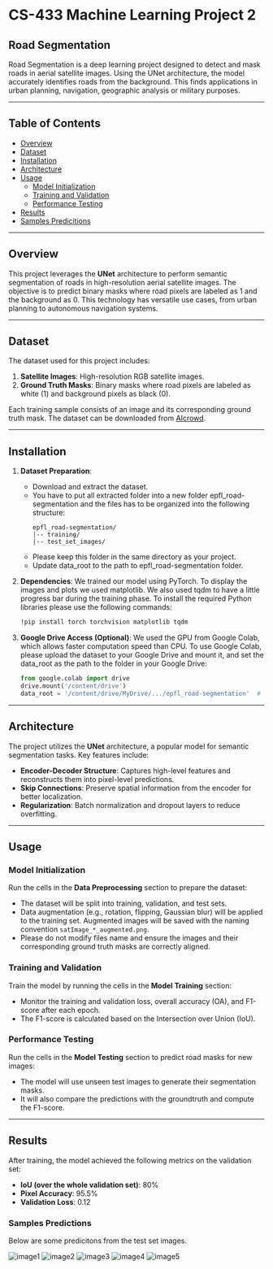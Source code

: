 # CS-433 Machine Learning Project 2

## Road Segmentation

Road Segmentation is a deep learning project designed to detect and mask roads in aerial satellite images. Using the UNet architecture, the model accurately identifies roads from the background. This finds applications in urban planning, navigation, geographic analysis or military purposes.

---

## Table of Contents
- [Overview](#overview)
- [Dataset](#dataset)
- [Installation](#installation)
- [Architecture](#architecture)
- [Usage](#usage)
  - [Model Initialization](#model-initialization)
  - [Training and Validation](#training-and-validation)
  - [Performance Testing](#performance-testing)
- [Results](#results)
- [Samples Predicitions](#samples-predicitons)

---

## Overview

This project leverages the **UNet** architecture to perform semantic segmentation of roads in high-resolution aerial satellite images. The objective is to predict binary masks where road pixels are labeled as 1 and the background as 0. This technology has versatile use cases, from urban planning to autonomous navigation systems.

---

## Dataset

The dataset used for this project includes:
1. **Satellite Images**: High-resolution RGB satellite images.
2. **Ground Truth Masks**: Binary masks where road pixels are labeled as white (1) and background pixels as black (0).

Each training sample consists of an image and its corresponding ground truth mask. The dataset can be downloaded from [AIcrowd](https://www.aicrowd.com/challenges/epfl-ml-road-segmentation/dataset_files).

---

## Installation

1. **Dataset Preparation**:
   - Download and extract the dataset.
   - You have to put all extracted folder into a new folder epfl_road-segmentation and the files has to be organized into the following structure:
     ```
     epfl_road-segmentation/
     |-- training/
     |-- test_set_images/
     ```
   - Please keep this folder in the same directory as your project.
   - Update data_root to the path to epfl_road-segmentation folder.

2. **Dependencies**:
   We trained our model using PyTorch. To display the images and plots we used matplotlib. We also used tqdm to have a little progress bar during the training phase.
   To install the required Python libraries please use the following commands:
   ```bash
   !pip install torch torchvision matplotlib tqdm
   ```

4. **Google Drive Access (Optional)**:
   We used the GPU from Google Colab, which allows faster computation speed than CPU.
   To use Google Colab, please upload the dataset to your Google Drive and mount it, and set the data_root as the path to the folder in your Google Drive:
   ```python
   from google.colab import drive
   drive.mount('/content/drive')
   data_root = '/content/drive/MyDrive/.../epfl_road-segmentation'  # Update with your dataset path
   ```

---

## Architecture

The project utilizes the **UNet** architecture, a popular model for semantic segmentation tasks. Key features include:
- **Encoder-Decoder Structure**: Captures high-level features and reconstructs them into pixel-level predictions.
- **Skip Connections**: Preserve spatial information from the encoder for better localization.
- **Regularization**: Batch normalization and dropout layers to reduce overfitting.

---

## Usage

### Model Initialization
Run the cells in the **Data Preprocessing** section to prepare the dataset:
- The dataset will be split into training, validation, and test sets.
- Data augmentation (e.g., rotation, flipping, Gaussian blur) will be applied to the training set. Augmented images will be saved with the naming convention `satImage_*_augmented.png`.
- Please do not modify files name and ensure the images and their corresponding ground truth masks are correctly aligned.

### Training and Validation
Train the model by running the cells in the **Model Training** section:
- Monitor the training and validation loss, overall accuracy (OA), and F1-score after each epoch.
- The F1-score is calculated based on the Intersection over Union (IoU).

### Performance Testing
Run the cells in the **Model Testing** section to predict road masks for new images:
- The model will use unseen test images to generate their segmentation masks.
- It will also compare the predictions with the groundtruth and compute the F1-score.

---

## Results

After training, the model achieved the following metrics on the validation set:
- **IoU (over the whole validation set)**: 80%
- **Pixel Accuracy**: 95.5%
- **Validation Loss**: 0.12

### Samples Predictions
Below are some predicitons from the test set images.

![image1](https://github.com/user-attachments/assets/401553d5-0c4b-439a-87a7-676277841530)
![image2](https://github.com/user-attachments/assets/bb8baab3-4dd4-491e-87c3-72ebd3e58d6c)
![image3](https://github.com/user-attachments/assets/eb3cfb5a-4cad-4fad-b90b-d92e78aeef5b)
![image4](https://github.com/user-attachments/assets/ab35ebcd-66ec-4dd2-870d-607a79892598)
![image5](https://github.com/user-attachments/assets/66682518-72d1-4bdc-a90a-15634c85369f)


